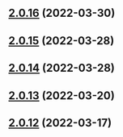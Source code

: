 ## [2.0.16](https://github.com/RapidAPI/httpsnippet/compare/v2.0.15...v2.0.16) (2022-03-30)



## [2.0.15](https://github.com/RapidAPI/httpsnippet/compare/v2.0.14...v2.0.15) (2022-03-28)



## [2.0.14](https://github.com/RapidAPI/httpsnippet/compare/v2.0.13...v2.0.14) (2022-03-28)



## [2.0.13](https://github.com/RapidAPI/httpsnippet/compare/v2.0.12...v2.0.13) (2022-03-20)



## [2.0.12](https://github.com/RapidAPI/httpsnippet/compare/v2.0.11...v2.0.12) (2022-03-17)




